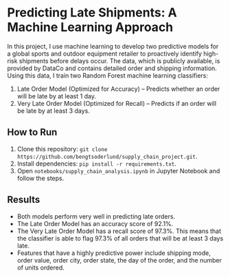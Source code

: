 # Predicting Late Shipments: A Machine Learning Approach

In this project, I use machine learning to develop two predictive models for a global sports and outdoor equipment retailer to proactively identify high-risk shipments before delays occur. The data, which is publicly available, is provided by DataCo and contains detailed order and shipping information. Using this data, I train two Random Forest machine learning classifiers:

1. Late Order Model (Optimized for Accuracy) – Predicts whether an order will be late by at least 1 day.
2. Very Late Order Model (Optimized for Recall) – Predicts if an order will be late by at least 3 days.

## How to Run
1. Clone this repository: `git clone https://github.com/bengtsoderlund/supply_chain_project.git`.
2. Install dependencies: `pip install -r requirements.txt`.
3. Open `notebooks/supply_chain_analysis.ipynb` in Jupyter Notebook and follow the steps.

## Results
- Both models perform very well in predicting late orders.
- The Late Order Model has an accuracy score of 92.1%.
- The Very Late Order Model has a recall score of 97.3%. This means that the classifier is able to flag 97.3% of all orders that will be at least 3 days late.
- Features that have a highly predictive power include shipping mode, order value, order city, order state, the day of the order, and the number of units ordered.
